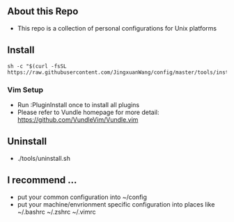 ## About this Repo ##

* This repo is a collection of personal configurations for Unix platforms

## Install ##

    sh -c "$(curl -fsSL https://raw.githubusercontent.com/JingxuanWang/config/master/tools/install.sh)"

### Vim Setup ###

* Run :PluginInstall once to install all plugins
* Please refer to Vundle homepage for more detail: https://github.com/VundleVim/Vundle.vim

## Uninstall ##

* ./tools/uninstall.sh

## I recommend ... ##

* put your common configuration into ~/config
* put your machine/envrionment specific configuration into places like ~/.bashrc ~/.zshrc ~/.vimrc

